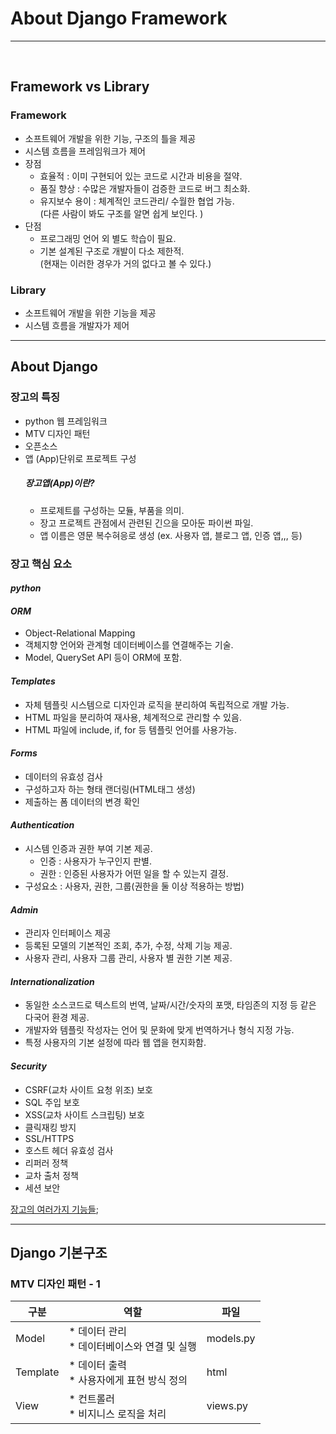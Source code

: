 # About Django Framework
---
<br>

## Framework vs Library

### Framework
- 소프트웨어 개발을 위한 기능, 구조의 틀을 제공
- 시스템 흐름을 프레임워크가 제어
- 장점
    - 효율적 : 이미 구현되어 있는 코드로 시간과 비용을 절약.
    - 품질 향상 : 수많은 개발자들이 검증한 코드로 버그 최소화.
    - 유지보수 용이 : 체계적인 코드관리/ 수월한 협업 가능.<br>
                    (다른 사람이 봐도 구조를 알면 쉽게 보인다. )
- 단점
  - 프로그래밍 언어 외 별도 학습이 필요.
  - 기본 설계된 구조로 개발이 다소 제한적.<br>
    (현재는 이러한 경우가 거의 없다고 볼 수 있다.)
  
### Library
- 소프트웨어 개발을 위한 기능을 제공
- 시스템 흐름을 개발자가 제어


---
## About Django

### 장고의 특징
- python 웹 프레임워크
- MTV 디자인 패턴
- 오픈소스
- 앱 (App)단위로 프로젝트 구성
    ##### 장고앱(App)이란?
    - 프로제트를 구성하는 모듈, 부품을 의미.
    - 장고 프로젝트 관점에서 관련된 긴으을 모아둔 파이썬 파일.
    - 앱 이름은 영문 복수혀응로 생성 (ex. 사용자 앱, 블로그 앱, 인증 앱,,, 등)

### 장고 핵심 요소
  #### *python*
  #### *ORM*
   - Object-Relational Mapping
   - 객체지향 언어와 관계형 데이터베이스를 연결해주는 기술.
   - Model, QuerySet API 등이 ORM에 포함.

  #### *Templates*
   - 자체 템플릿 시스템으로 디자인과 로직을 분리하여 독립적으로 개발 가능.
   - HTML 파일을 분리하여 재사용, 체계적으로 관리할 수 있음.
   - HTML 파일에 include, if, for 등 템플릿 언어를 사용가능.

  #### *Forms*
   - 데이터의 유효성 검사
   - 구성하고자 하는 형태 랜더링(HTML태그 생성)
   - 제출하는 폼 데이터의 변경 확인

  #### *Authentication*
   - 시스템 인증과 권한 부여 기본 제공.
     - 인증 : 사용자가 누구인지 판별.
     - 권한 : 인증된 사용자가 어떤 일을 할 수 있는지 결정.
   - 구성요소 : 사용자, 권한, 그룹(권한을 둘 이상 적용하는 방법)

  #### *Admin*
   - 관리자 인터페이스 제공
   - 등록된 모델의 기본적인 조회, 추가, 수정, 삭제 기능 제공.
   - 사용자 관리, 사용자 그룹 관리, 사용자 별 권한 기본 제공.

  #### *Internationalization*
   - 동일한 소스코드로 텍스트의 번역, 날짜/시간/숫자의 포맷, 타임존의 지정 등 같은 다국어 환경 제공.
   - 개발자와 템플릿 작성자는 언어 및 문화에 맞게 번역하거나 형식 지정 가능.
   - 특정 사용자의 기본 설정에 따라 웹 앱을 현지화함.

  #### *Security*
   - CSRF(교차 사이트 요청 위조) 보호
   - SQL 주입 보호
   - XSS(교차 사이트 스크립팅) 보호
   - 클릭재킹 방지
   - SSL/HTTPS
   - 호스트 헤더 유효성 검사
   - 리퍼러 정책
   - 교차 출처 정책
   - 세션 보안


[장고의 여러가지 기능들](/Image/Django기능.PNG);

---
## Django 기본구조

### MTV 디자인 패턴 - 1
| 구분 | 역할 | 파일|
-|-|-
| Model | * 데이터 관리 <br> * 데이터베이스와 연결 및 실행 | models.py|
| Template | * 데이터 출력 <br> * 사용자에게 표현 방식 정의 | html |
| View | * 컨트롤러 <br> * 비지니스 로직을 처리 | views.py|








<br>

